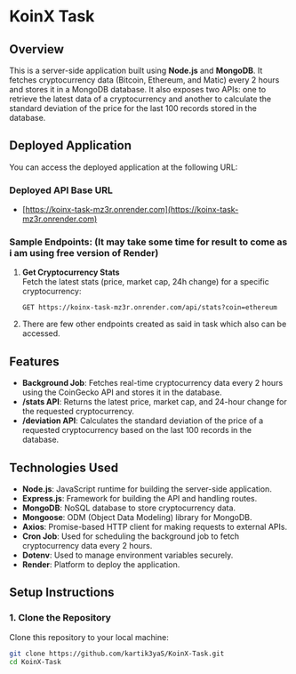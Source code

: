 # KoinX Task

## Overview

This is a server-side application built using **Node.js** and **MongoDB**. It fetches cryptocurrency data (Bitcoin, Ethereum, and Matic) every 2 hours and stores it in a MongoDB database. It also exposes two APIs: one to retrieve the latest data of a cryptocurrency and another to calculate the standard deviation of the price for the last 100 records stored in the database.

## Deployed Application

You can access the deployed application at the following URL:

### Deployed API Base URL
- [https://koinx-task-mz3r.onrender.com](https://koinx-task-mz3r.onrender.com)

### Sample Endpoints: (It may take some time for result to come as i am using free version of Render)

1. **Get Cryptocurrency Stats**  
   Fetch the latest stats (price, market cap, 24h change) for a specific cryptocurrency:
   ```http
   GET https://koinx-task-mz3r.onrender.com/api/stats?coin=ethereum

2. There are few other endpoints created as said in task which also can be accessed.

## Features

- **Background Job**: Fetches real-time cryptocurrency data every 2 hours using the CoinGecko API and stores it in the database.
- **/stats API**: Returns the latest price, market cap, and 24-hour change for the requested cryptocurrency.
- **/deviation API**: Calculates the standard deviation of the price of a requested cryptocurrency based on the last 100 records in the database.

## Technologies Used

- **Node.js**: JavaScript runtime for building the server-side application.
- **Express.js**: Framework for building the API and handling routes.
- **MongoDB**: NoSQL database to store cryptocurrency data.
- **Mongoose**: ODM (Object Data Modeling) library for MongoDB.
- **Axios**: Promise-based HTTP client for making requests to external APIs.
- **Cron Job**: Used for scheduling the background job to fetch cryptocurrency data every 2 hours.
- **Dotenv**: Used to manage environment variables securely.
- **Render**: Platform to deploy the application.

## Setup Instructions

### 1. Clone the Repository

Clone this repository to your local machine:

```bash
git clone https://github.com/kartik3yaS/KoinX-Task.git
cd KoinX-Task
